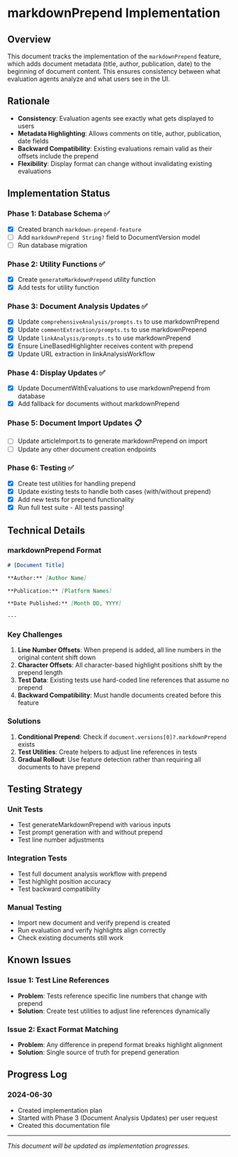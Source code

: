 # markdownPrepend Implementation

## Overview

This document tracks the implementation of the `markdownPrepend` feature, which adds document metadata (title, author, publication, date) to the beginning of document content. This ensures consistency between what evaluation agents analyze and what users see in the UI.

## Rationale

- **Consistency**: Evaluation agents see exactly what gets displayed to users
- **Metadata Highlighting**: Allows comments on title, author, publication, date fields
- **Backward Compatibility**: Existing evaluations remain valid as their offsets include the prepend
- **Flexibility**: Display format can change without invalidating existing evaluations

## Implementation Status

### Phase 1: Database Schema ✅
- [x] Created branch `markdown-prepend-feature`
- [ ] Add `markdownPrepend String?` field to DocumentVersion model
- [ ] Run database migration

### Phase 2: Utility Functions ✅
- [x] Create `generateMarkdownPrepend` utility function
- [x] Add tests for utility function

### Phase 3: Document Analysis Updates ✅
- [x] Update `comprehensiveAnalysis/prompts.ts` to use markdownPrepend
- [x] Update `commentExtraction/prompts.ts` to use markdownPrepend  
- [x] Update `linkAnalysis/prompts.ts` to use markdownPrepend
- [x] Ensure LineBasedHighlighter receives content with prepend
- [x] Update URL extraction in linkAnalysisWorkflow

### Phase 4: Display Updates ✅
- [x] Update DocumentWithEvaluations to use markdownPrepend from database
- [x] Add fallback for documents without markdownPrepend

### Phase 5: Document Import Updates 📋
- [ ] Update articleImport.ts to generate markdownPrepend on import
- [ ] Update any other document creation endpoints

### Phase 6: Testing ✅
- [x] Create test utilities for handling prepend
- [x] Update existing tests to handle both cases (with/without prepend)
- [x] Add new tests for prepend functionality
- [x] Run full test suite - All tests passing!

## Technical Details

### markdownPrepend Format
```markdown
# [Document Title]

**Author:** [Author Name]

**Publication:** [Platform Names]

**Date Published:** [Month DD, YYYY]

---

```

### Key Challenges

1. **Line Number Offsets**: When prepend is added, all line numbers in the original content shift down
2. **Character Offsets**: All character-based highlight positions shift by the prepend length
3. **Test Data**: Existing tests use hard-coded line references that assume no prepend
4. **Backward Compatibility**: Must handle documents created before this feature

### Solutions

1. **Conditional Prepend**: Check if `document.versions[0]?.markdownPrepend` exists
2. **Test Utilities**: Create helpers to adjust line references in tests
3. **Gradual Rollout**: Use feature detection rather than requiring all documents to have prepend

## Testing Strategy

### Unit Tests
- Test generateMarkdownPrepend with various inputs
- Test prompt generation with and without prepend
- Test line number adjustments

### Integration Tests  
- Test full document analysis workflow with prepend
- Test highlight position accuracy
- Test backward compatibility

### Manual Testing
- Import new document and verify prepend is created
- Run evaluation and verify highlights align correctly
- Check existing documents still work

## Known Issues

### Issue 1: Test Line References
- **Problem**: Tests reference specific line numbers that change with prepend
- **Solution**: Create test utilities to adjust line references dynamically

### Issue 2: Exact Format Matching
- **Problem**: Any difference in prepend format breaks highlight alignment
- **Solution**: Single source of truth for prepend generation

## Progress Log

### 2024-06-30
- Created implementation plan
- Started with Phase 3 (Document Analysis Updates) per user request
- Created this documentation file

---

*This document will be updated as implementation progresses.*
